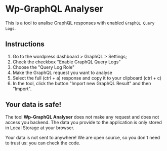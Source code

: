 # Wp-GraphQL Analyser

This is a tool to analise GraphQL responses with enabled `GraphQL Query Logs`.

## Instructions

1. Go to the wordpress dashboard > GraphQL > Settings;
1. Check the checkbox "Enable GraphQL Query Logs"
1. Choose the "Query Log Role"
1. Make the GraphQL request you want to analyse
1. Select the full (ctrl + a) response and copy it to your clipboard (ctrl + c)
1. In the tool, click the button "Import new GraphQL Result" and then "Import".

## Your data is safe!

The tool **Wp-GraphQL Analyser** does not make any request and does not access you backend. The data you provide to the application is only stored in Local Storage at your browser.

Your data is not sent to anywhere! We are open source, so you don't need to trust us: you can check the code.
